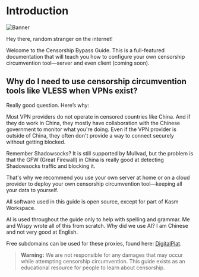 # Introduction

![Banner](https://files.catbox.moe/1mcjvr.png)

Hey there, random stranger on the internet!

Welcome to the Censorship Bypass Guide. This is a full-featured documentation that will teach you how to configure your own censorship circumvention tool—server and even client (coming soon).

## Why do I need to use censorship circumvention tools like VLESS when VPNs exist?

Really good question. Here’s why:

Most VPN providers do not operate in censored countries like China. And if they do work in China, they mostly have collaboration with the Chinese government to monitor what you're doing. Even if the VPN provider is outside of China, they often don't provide a way to connect securely without getting blocked.

Remember Shadowsocks? It is still supported by Mullvad, but the problem is that the GFW (Great Firewall) in China is really good at detecting Shadowsocks traffic and blocking it.

That's why we recommend you use your own server at home or on a cloud provider to deploy your own censorship circumvention tool—keeping all your data to yourself.

All software used in this guide is open source, except for part of Kasm Workspace.

AI is used throughout the guide only to help with spelling and grammar. Me and Wispy wrote all of this from scratch. Why did we use AI? I am Chinese and not very good at English.

Free subdomains can be used for these proxies, found here: [DigitalPlat](https://dash.domain.digitalplat.org).

> **Warning:** We are not responsible for any damages that may occur while attempting censorship circumvention. This guide exists as an educational resource for people to learn about censorship.

